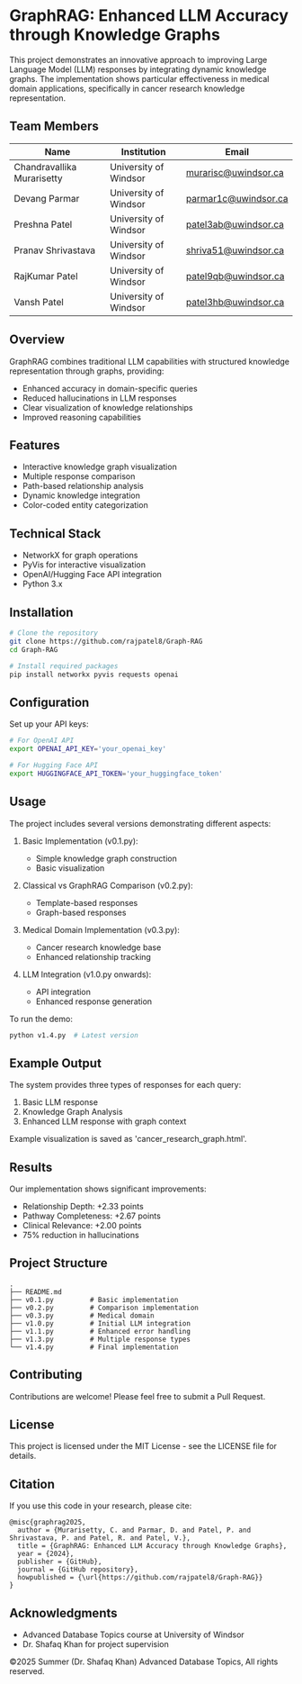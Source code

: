 # GraphRAG: Enhanced LLM Accuracy through Knowledge Graphs

This project demonstrates an innovative approach to improving Large Language Model (LLM) responses by integrating dynamic knowledge graphs. The implementation shows particular effectiveness in medical domain applications, specifically in cancer research knowledge representation.

## Team Members

| Name | Institution | Email |
|------|-------------|--------|
| Chandravallika Murarisetty | University of Windsor | murarisc@uwindsor.ca |
| Devang Parmar | University of Windsor | parmar1c@uwindsor.ca |
| Preshna Patel | University of Windsor | patel3ab@uwindsor.ca |
| Pranav Shrivastava | University of Windsor | shriva51@uwindsor.ca |
| RajKumar Patel | University of Windsor | patel9qb@uwindsor.ca |
| Vansh Patel | University of Windsor | patel3hb@uwindsor.ca |

## Overview

GraphRAG combines traditional LLM capabilities with structured knowledge representation through graphs, providing:
- Enhanced accuracy in domain-specific queries
- Reduced hallucinations in LLM responses
- Clear visualization of knowledge relationships
- Improved reasoning capabilities

## Features

- Interactive knowledge graph visualization
- Multiple response comparison
- Path-based relationship analysis
- Dynamic knowledge integration
- Color-coded entity categorization

## Technical Stack

- NetworkX for graph operations
- PyVis for interactive visualization
- OpenAI/Hugging Face API integration
- Python 3.x

## Installation

```bash
# Clone the repository
git clone https://github.com/rajpatel8/Graph-RAG
cd Graph-RAG

# Install required packages
pip install networkx pyvis requests openai
```

## Configuration

Set up your API keys:
```bash
# For OpenAI API
export OPENAI_API_KEY='your_openai_key'

# For Hugging Face API
export HUGGINGFACE_API_TOKEN='your_huggingface_token'
```

## Usage

The project includes several versions demonstrating different aspects:

1. Basic Implementation (v0.1.py):
   - Simple knowledge graph construction
   - Basic visualization

2. Classical vs GraphRAG Comparison (v0.2.py):
   - Template-based responses
   - Graph-based responses

3. Medical Domain Implementation (v0.3.py):
   - Cancer research knowledge base
   - Enhanced relationship tracking

4. LLM Integration (v1.0.py onwards):
   - API integration
   - Enhanced response generation

To run the demo:
```bash
python v1.4.py  # Latest version
```

## Example Output

The system provides three types of responses for each query:
1. Basic LLM response
2. Knowledge Graph Analysis
3. Enhanced LLM response with graph context

Example visualization is saved as 'cancer_research_graph.html'.

## Results

Our implementation shows significant improvements:
- Relationship Depth: +2.33 points
- Pathway Completeness: +2.67 points
- Clinical Relevance: +2.00 points
- 75% reduction in hallucinations

## Project Structure

```
.
├── README.md
├── v0.1.py         # Basic implementation
├── v0.2.py         # Comparison implementation
├── v0.3.py         # Medical domain
├── v1.0.py         # Initial LLM integration
├── v1.1.py         # Enhanced error handling
├── v1.3.py         # Multiple response types
└── v1.4.py         # Final implementation
```

## Contributing

Contributions are welcome! Please feel free to submit a Pull Request.

## License

This project is licensed under the MIT License - see the LICENSE file for details.

## Citation

If you use this code in your research, please cite:
```
@misc{graphrag2025,
  author = {Murarisetty, C. and Parmar, D. and Patel, P. and Shrivastava, P. and Patel, R. and Patel, V.},
  title = {GraphRAG: Enhanced LLM Accuracy through Knowledge Graphs},
  year = {2024},
  publisher = {GitHub},
  journal = {GitHub repository},
  howpublished = {\url{https://github.com/rajpatel8/Graph-RAG}}
}
```

## Acknowledgments

- Advanced Database Topics course at University of Windsor
- Dr. Shafaq Khan for project supervision

©2025 Summer (Dr. Shafaq Khan) Advanced Database Topics, All rights reserved.
